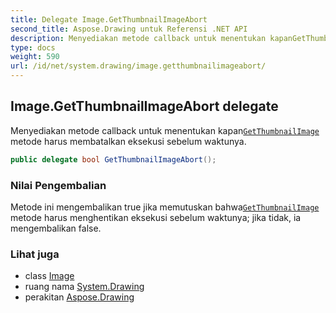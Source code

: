 ```yaml
---
title: Delegate Image.GetThumbnailImageAbort
second_title: Aspose.Drawing untuk Referensi .NET API
description: Menyediakan metode callback untuk menentukan kapanGetThumbnailImage metode harus membatalkan eksekusi sebelum waktunya.
type: docs
weight: 590
url: /id/net/system.drawing/image.getthumbnailimageabort/
---
```

## Image.GetThumbnailImageAbort delegate

Menyediakan metode callback untuk menentukan kapan[`GetThumbnailImage`](../image/getthumbnailimage/) metode harus membatalkan eksekusi sebelum waktunya.

```csharp
public delegate bool GetThumbnailImageAbort();
```

### Nilai Pengembalian

Metode ini mengembalikan true jika memutuskan bahwa[`GetThumbnailImage`](../image/getthumbnailimage/) metode harus menghentikan eksekusi sebelum waktunya; jika tidak, ia mengembalikan false.

### Lihat juga

* class [Image](../image/)
* ruang nama [System.Drawing](../../system.drawing/)
* perakitan [Aspose.Drawing](../../)


